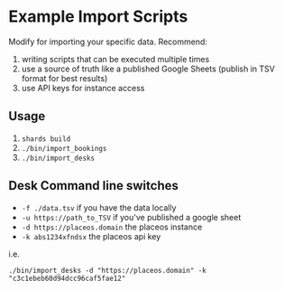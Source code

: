 # Example Import Scripts

Modify for importing your specific data. Recommend:

1. writing scripts that can be executed multiple times
2. use a source of truth like a published Google Sheets (publish in TSV format for best results)
3. use API keys for instance access

## Usage

1. `shards build`
2. `./bin/import_bookings`
3. `./bin/import_desks`

## Desk Command line switches

* `-f ./data.tsv` if you have the data locally
* `-u https://path_to_TSV` if you've published a google sheet
* `-d https://placeos.domain` the placeos instance
* `-k abs1234xfndsx` the placeos api key

i.e.

```
./bin/import_desks -d "https://placeos.domain" -k "c3c1ebeb60d94dcc96caf5fae12"
```
